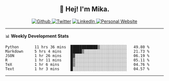 <h2 align="center">👋 Hej! I'm Mika.</h2>
<p align="center">
  <a 
    href="https://github.com/jonas-mika" 
    target="_blank">
    <img 
      alt="Github" 
      src="https://img.shields.io/badge/GitHub-%2312100E.svg?&style=for-the-badge&logo=Github&logoColor=white"
    />
  </a> 
  <a href="https://www.instagram.com/mikasenghaas/" target="_blank"><img alt="Twitter" src="https://img.shields.io/badge/instagram-%231DA1F2.svg?&style=for-the-badge&logo=instagram&logoColor=white&color=red" /></a> 
  <a 
    href="https://www.linkedin.com/in/jonas-mika-senghaas/" 
    target="_blank">
    <img 
      alt="LinkedIn" 
      src="https://img.shields.io/badge/linkedin-%230077B5.svg?&style=for-the-badge&logo=linkedin&logoColor=white" 
    />
  </a> 
  <a 
    href="http://jonas-mika.de/" 
    target="_blank">
    <img 
      alt="Personal Website" 
      src="https://img.shields.io/endpoint?url=https%3A%2F%2Fjonas-mika.herokuapp.com%2Fbadge&color=grey&labelColor=grey" 
    />
  </a> 
</p>

-------

📊 **Weekly Development Stats**
<!--START_SECTION:waka-->

```text
Python       11 hrs 36 mins  ████████████▒░░░░░░░░░░░░   49.80 %
Markdown     5 hrs 4 mins    █████▒░░░░░░░░░░░░░░░░░░░   21.73 %
JSON         1 hr 26 mins    █▓░░░░░░░░░░░░░░░░░░░░░░░   06.19 %
R            1 hr 11 mins    █▒░░░░░░░░░░░░░░░░░░░░░░░   05.11 %
TeX          1 hr 6 mins     █▒░░░░░░░░░░░░░░░░░░░░░░░   04.76 %
Text         1 hr 3 mins     █░░░░░░░░░░░░░░░░░░░░░░░░   04.57 %
```

<!--END_SECTION:waka-->

-------

